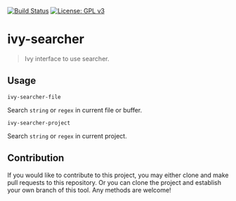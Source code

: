 [![Build Status](https://travis-ci.com/jcs-elpa/ivy-searcher.svg?branch=master)](https://travis-ci.com/jcs-elpa/ivy-searcher)
[![License: GPL v3](https://img.shields.io/badge/License-GPL%20v3-blue.svg)](https://www.gnu.org/licenses/gpl-3.0)

# ivy-searcher
> Ivy interface to use searcher.

## Usage

`ivy-searcher-file`

Search `string` or `regex` in current file or buffer.

`ivy-searcher-project`

Search `string` or `regex` in current project.

## Contribution

If you would like to contribute to this project, you may either
clone and make pull requests to this repository. Or you can
clone the project and establish your own branch of this tool.
Any methods are welcome!

